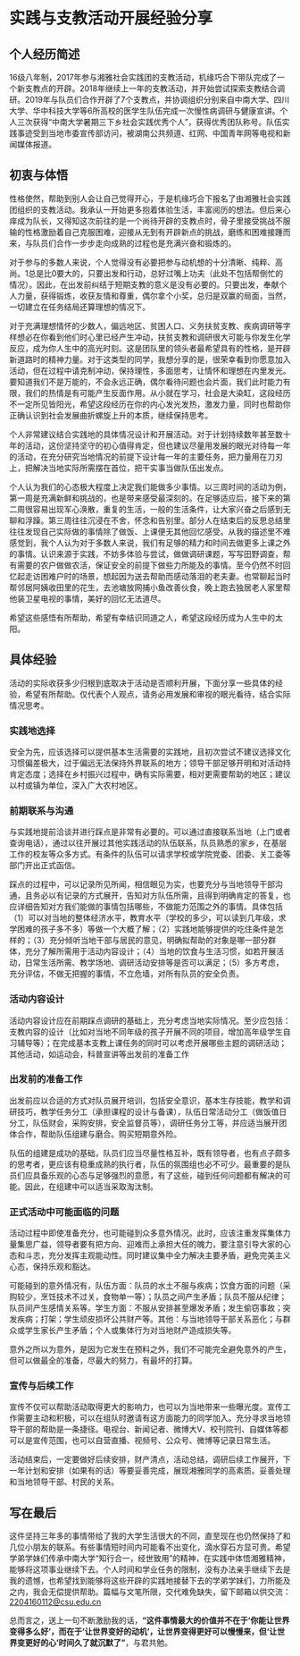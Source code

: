 # 实践与支教活动开展经验分享

## 个人经历简述

16级八年制，2017年参与湘雅社会实践团的支教活动，机缘巧合下带队完成了一个新支教点的开辟。2018年继续上一年的支教活动，并开始尝试探索支教结合调研。2019年与队员们合作开辟了7个支教点，并协调组织分别来自中南大学、四川大学、华中科技大学等6所高校的医学生队伍完成一次慢性病调研与健康宣讲。个人三次获得“中南大学暑期三下乡社会实践优秀个人”，获得优秀团队称号。队伍实践事迹受到当地市委宣传部访问，被湖南公共频道、红网、中国青年网等电视和新闻媒体报道。

## 初衷与体悟

性格使然，帮助到别人会让自己觉得开心，于是机缘巧合下报名了由湘雅社会实践团组织的支教活动。我承认一开始更多抱着体验生活，丰富阅历的想法。但后来心痒成为队长，又得知这次前往的是一个尚待开辟的支教点时，骨子里接受挑战不服输的性格激励着自己克服困难，迎接从无到有开辟新点的挑战，磨练和困难接踵而来，与队员们合作一步步走向成熟的过程也是充满兴奋和锻炼的。

对于参与的多数人来说，个人觉得没有必要把参与动机想的十分清晰、纯粹、高尚。1总是比0要大的，只要出发和行动，总好过嘴上功夫（此处不包括帮倒忙的情况）。因此，在出发前纠结于短期支教的意义是没有必要的。只要出发，奉献个人力量，获得锻炼，收获友情和尊重，偶尔拿个小奖，总归是双赢的局面，当然，一切建立在任务结局还算理想的情况下。

对于充满理想情怀的少数人，偏远地区、贫困人口、义务扶贫支教、疾病调研等字样想必在你看到他们时心里已经产生冲动，扶贫支教和调研很大可能与你发生化学反应，成为你人生中的高光时刻。这是团队里的领头者最希望具有的性格，是开辟新道路时的精神力量。对于这类型的同学，我想分享的是，很荣幸看到你愿意加入活动，但在过程中请克制冲动，保持理性，多面思考，让情怀和理想在内里发光。要知道我们不是万能的，不会永远正确，偶尔看待问题也会片面，我们此时能力有限，我们的热情是有可能产生反面作用。从小就在学习，社会是大染缸，这段经历不一定所见皆阳光，希望这段经历在你的内心发光发热，激发力量，同时也帮助你正确认识到社会发展曲折螺旋上升的本质，继续保持思考。

个人非常建议结合实践地的具体情况设计和开展活动。对于计划持续数年甚至数十年的活动，这份坚持坚守的初心值得肯定，但也建议尽量用发展的眼光对待每一年的活动，在充分研究当地情况的前提下设计每一年的主要任务，把力量用在刀刃上，把解决当地实际所需摆在首位，把干实事当做队伍出发点。

个人认为我们的心态极大程度上决定我们能做多少事情。以三周时间的活动为例，第一周是充满新鲜和挑战的，也是带来感受最深刻的。在足够适应后，接下来的第二周很容易出现军心涣散，重复的生活，一般的生活条件，让大家兴奋之后感到无聊和浮躁。第三周往往沉浸在不舍，怀念和告别里。部分人在结束后的反思总结里往往发现自己实际做的事情除了做饭、上课便无其他回忆感受。从我的描述里不难感觉到，我个人认为对于多数人来说，我们有足够的精力和时间去做更多上课之外的事情。认识来源于实践，不妨多体验与尝试，做做调研课题，写写田野调查，帮有需要的农户做做农活，保证安全的前提下做些力所能及的事情。至今仍然不时回忆起走访困难户时的场景，想起因为送去帮助而感动落泪的老夫妻。也常聊起当时帮邻居阿姨收田里的花生，去池塘放网捕小鱼改善伙食，晚上跑去独居老人家里帮他装卫星电视的事情，美好的回忆无法道尽。

希望这些感悟有所帮助，希望有幸结识同道之人，希望这段经历成为人生中的太阳。

## 具体经验

活动的实际收获多少归根到底取决于活动是否顺利开展，下面分享一些具体的经验，希望有所帮助。仅代表个人观点，请务必用发展和审视的眼光看待，结合实际情况思考。

### 实践地选择

安全为先，应该选择可以提供基本生活需要的实践地，且初次尝试不建议选择文化习惯偏差极大，过于偏远无法保持外界联系的地方；领导干部足够开明和对活动持肯定态度；选择在乡村振兴过程中，确有实际需要，相对更需要帮助的地区；建议以村或镇为单位，深入广大农村地区。

### 前期联系与沟通

与实践地提前洽谈并进行踩点是非常有必要的。可以通过直接联系当地（上门或者查询电话），通过以往开展过其他实践活动的队伍联系，队员熟悉的家乡，在基层工作的校友等众多方式。有条件的队伍可以请求学校或学院党委、团委、关工委等部门开出正式函信。

踩点的过程中，可以记录所见所闻，相信眼见为实，也要充分与当地领导干部沟通，且务必以有记录的方式展开，告知对方队伍所需，且得到明确肯定的答复，也应详细告知对方我们能做的事情包括哪些，不做能力范围之外的事情。具体包括（1）可以对当地的整体经济水平，教育水平（学校的多少，可以读到几年级，求学困难的孩子多不多）等做一个大概了解；（2）实践地能够提供的吃住条件是怎样的；（3）充分倾听当地干部与居民的意见，明确拟帮助的对象是哪一部分群体，充分了解所需用于活动内容设计；（4）当地的饮食与生活习惯，如若开展活动，日常生活所需、教学场地、调研活动安排等是否可以满足；（5）多方考虑，充分评估，不做无把握的事情，不立危墙，对所有队员的安全负责。

### 活动内容设计

活动内容设计应在前期踩点调研的基础上，充分考虑当地实际情况。至少应包括：支教内容的设计（比如对当地不同年级的孩子开展不同的项目，增加高年级学生自习辅导等）；在完成基本支教上课任务的同时可以考虑开展哪些主题的调研活动；其他活动，如运动会，科普宣讲等出发前的准备工作

### 出发前的准备工作

出发前应以合适的方式对队员展开培训，包括安全意识，基本生存技能，教学和调研技巧，教学任务分工（承担课程的设计与备课），队伍日常活动分工（做饭值日分工，队伍财会，采购安排，安全监督员等），调研任务分工等，并应适当展开团体合作，帮助队伍组建与磨合。购买短期意外险。

队伍的组建是成功的基础，队员们应当尽量性格互补，既有领导者，也有点子颇多的思考者，更应该有稳重成熟的执行者，队伍的氛围组也必不可少。最重要的是队员们应具备乐观的心态与足够强烈的意愿，有了这些，碰到任何问题都有解决的可能。因此，在组建中可以适当采取淘汰制。

### 正式活动中可能面临的问题

活动过程中即使准备充分，也可能碰到众多意外情况。此时，应该注重发挥集体力量集思广益，领导者要有把方向、迎难而上承担大任的魄力，要注意引导大家的心态和斗志，充分发挥主观能动性。同时建议集中全力解决主要矛盾，避免完美主义心态，保持乐观和豁达。

可能碰到的意外情况有，队伍方面：队员的水土不服与疾病；饮食方面的问题（采购较少，烹饪技术不过关，食物单一等）；队员之间产生矛盾；队员不服从纪律；队员间产生感情关系等。学生方面：不服从安排甚至爆发矛盾；发生偷窃事故；突发疾病；打架；学生顽皮损坏公共财产等。其他：与当地领导干部关系恶化；与群众或学生家长产生矛盾；个人或集体行为对当地财产造成损失等。

意外之所以为意外，是因为它发生在预料之外，我们不可能完全避免意外的产生，但可以做最全的准备，尽最大的努力，有最坏的打算。

### 宣传与后续工作

宣传不仅可以帮助活动取得更大的影响力，也可以为当地带来一些曝光度。宣传工作需要主动和积极，可以在组队时邀请有这方面能力的同学加入。充分寻求当地领导干部的帮助是一条捷径。电视台、新闻记者、微博大V、校刊院刊、自媒体等都可以是宣传范围，也可以自营直播、视频号、公众号、微博等记录日常生活。

活动结束后，一定要做好后续安排，财产清点，活动总结，调研后续工作展开，下一年计划和安排（如果有的话）等要妥善完成，展现湘雅同学的高素质。妥善处理和当地领导干部、村民的关系。

## 写在最后

这件坚持三年多的事情带给了我的大学生活很大的不同，直至现在也仍然保持了和几位小朋友的联系。有些事情短时间内可能看不出变化，滴水穿石方显可贵。希望学弟学妹们传承中南大学“知行合一，经世致用”的精神，在实践中体悟湘雅精神，能够将这项事业继续下去。个人时间和学业任务的限制，没有办法亲手继续下去是我的遗憾，也希望找到能够将这些开辟的实践地接替下去的学弟学妹们，力所能及之内，我会无偿提供帮助。篇幅与文笔所限，交代难免缺失，留下邮箱以供交流：2204160112@csu.edu.cn

总而言之，送上一句不断激励我的话，**“这件事情最大的价值并不在于‘你能让世界变得多么好’，而在于‘让世界变好的动机’，让世界变得更好可以慢慢来，但‘让世界变更好的心’时间久了就沉默了”**，与君共勉。
